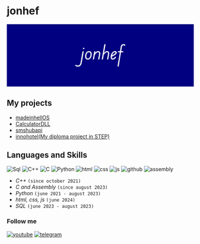 # jonhef

![jonhef](https://github.com/jonhef/Jonhef/blob/main/%D0%9D%D0%BE%D0%B2%D1%8B%D0%B9%20%D0%BF%D1%80%D0%BE%D0%B5%D0%BA%D1%82(3).png?raw=true)


## My projects
- [madeinhellOS](https://github.com/jonhef/madeinhellOS)
- [CalculatorDLL](https://github.com/jonhef/CalculatorDLL)
- [smshubapi](https://github.com/jonhef/smshubapi)
- [innohotel(My diploma project in STEP)](https://github.com/jonhef/innohotel)

## Languages and Skills
![Sql](https://img.shields.io/badge/Sql-000080?style=for-the-badge&logo=postgresql&logoColor=white)
![C++](https://img.shields.io/badge/C++-000080?style=for-the-badge&logo=c%2B%2B&logoColor=white)
![C](https://img.shields.io/badge/C-000080?style=for-the-badge&logo=c&logoColor=white)
![Python](https://img.shields.io/badge/Python-000080?style=for-the-badge&logo=python&logoColor=white)
![html](https://img.shields.io/badge/html-000080?style=for-the-badge&logo=html5&logoColor=white)
![css](https://img.shields.io/badge/css-000080?style=for-the-badge&logo=css3&logoColor=white)
![js](https://img.shields.io/badge/js-000080?style=for-the-badge&logo=javascript&logoColor=white)
![github](https://img.shields.io/badge/github-000080?style=for-the-badge&logo=github&logoColor=white)
![assembly](https://img.shields.io/badge/assembly-000080?style=for-the-badge)
- *C++* `(since october 2021)`
- *C and Assembly* `(since august 2023)`
- *Python* `(june 2021 - august 2023)`
- *html, css, js* `(june 2024)`
- *SQL* `(june 2023 - august 2023)`

### Follow me
[![youtube](https://img.shields.io/badge/youtube-000080?style=for-the-badge&logo=youtube&logoColor=FF0000)](https://www.youtube.com/@jonhef)
[![telegram](https://img.shields.io/badge/telegram-000080?style=for-the-badge&logo=telegram&logoColor=27A0D9)](https://t.me/fx8320)